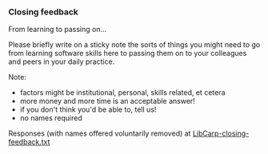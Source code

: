 ### Closing feedback

From learning to passing on...

Please briefly write on a sticky note the sorts of things you might need to go from learning software skills here to passing them on to your colleagues and peers in your daily practice.

Note:

- factors might be institutional, personal, skills related, et cetera
- more money and more time is an acceptable answer!
- if you don't think you'd be able to, tell us!
- no names required

Responses (with names offered voluntarily removed) at [LibCarp-closing-feedback.txt](???)
